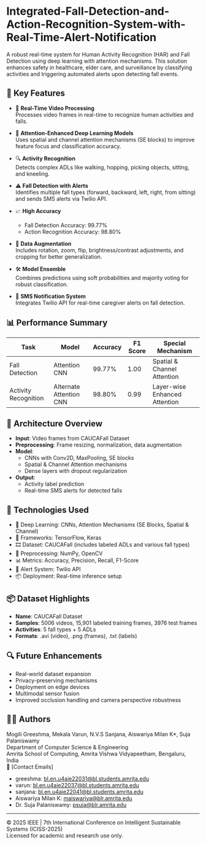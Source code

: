 # Integrated-Fall-Detection-and-Action-Recognition-System-with-Real-Time-Alert-Notification

A robust real-time system for Human Activity Recognition (HAR) and Fall Detection using deep learning with attention mechanisms. This solution enhances safety in healthcare, elder care, and surveillance by classifying activities and triggering automated alerts upon detecting fall events.

## 🚀 Key Features

- 🎥 **Real-Time Video Processing**  
  Processes video frames in real-time to recognize human activities and falls.

- 🧩 **Attention-Enhanced Deep Learning Models**  
  Uses spatial and channel attention mechanisms (SE blocks) to improve feature focus and classification accuracy.

- 🔍 **Activity Recognition**  
  Detects complex ADLs like walking, hopping, picking objects, sitting, and kneeling.

- ⚠️ **Fall Detection with Alerts**  
  Identifies multiple fall types (forward, backward, left, right, from sitting) and sends SMS alerts via Twilio API.

- 📈 **High Accuracy**  
  - Fall Detection Accuracy: 99.77%  
  - Action Recognition Accuracy: 98.80%

- 🧪 **Data Augmentation**  
  Includes rotation, zoom, flip, brightness/contrast adjustments, and cropping for better generalization.

- 🛠️ **Model Ensemble**  
  Combines predictions using soft probabilities and majority voting for robust classification.

- 📲 **SMS Notification System**  
  Integrates Twilio API for real-time caregiver alerts on fall detection.

## 📊 Performance Summary

| Task              | Model                      | Accuracy | F1 Score | Special Mechanism             |
|-------------------|----------------------------|----------|----------|-------------------------------|
| Fall Detection    | Attention CNN              | 99.77%   | 1.00     | Spatial & Channel Attention   |
| Activity Recognition | Alternate Attention CNN | 98.80%   | 0.99     | Layer-wise Enhanced Attention |

## 🧱 Architecture Overview

- **Input**: Video frames from CAUCAFall Dataset  
- **Preprocessing**: Frame resizing, normalization, data augmentation  
- **Model**:  
  - CNNs with Conv2D, MaxPooling, SE blocks  
  - Spatial & Channel Attention mechanisms  
  - Dense layers with dropout regularization  
- **Output**:  
  - Activity label prediction  
  - Real-time SMS alerts for detected falls

## 🧠 Technologies Used

- 🧠 Deep Learning: CNNs, Attention Mechanisms (SE Blocks, Spatial & Channel)
- 🧮 Frameworks: TensorFlow, Keras
- 🎞️ Dataset: CAUCAFall (includes labeled ADLs and various fall types)
- 🔧 Preprocessing: NumPy, OpenCV
- 📊 Metrics: Accuracy, Precision, Recall, F1-Score
- 🔔 Alert System: Twilio API
- 📦 Deployment: Real-time inference setup

## 📦 Dataset Highlights

- **Name**: CAUCAFall Dataset  
- **Samples**: 5006 videos, 15,901 labeled training frames, 3976 test frames  
- **Activities**: 5 fall types + 5 ADLs  
- **Formats**: .avi (video), .png (frames), .txt (labels)

## 🔍 Future Enhancements

- Real-world dataset expansion
- Privacy-preserving mechanisms
- Deployment on edge devices
- Multimodal sensor fusion
- Improved occlusion handling and camera perspective robustness

## 👩‍💻 Authors

Mogili Greeshma, Mekala Varun, N.V.S Sanjana, Aiswariya Milan K*, Suja Palaniswamy  
Department of Computer Science & Engineering  
Amrita School of Computing, Amrita Vishwa Vidyapeetham, Bengaluru, India  
📩 [Contact Emails]  
- greeshma: bl.en.u4aie22031@bl.students.amrita.edu  
- varun: bl.en.u4aie22037@bl.students.amrita.edu  
- sanjana: bl.en.u4aie22041@bl.students.amrita.edu  
- Aiswariya Milan K: maiswariya@blr.amrita.edu  
- Dr. Suja Palaniswamy: psuja@blr.amrita.edu

---

© 2025 IEEE | 7th International Conference on Intelligent Sustainable Systems (ICISS-2025)  
Licensed for academic and research use only.
